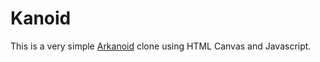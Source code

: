 # Kanoid

This is a very simple [Arkanoid](https://goo.gl/zLHRhF) clone using HTML Canvas and Javascript.
